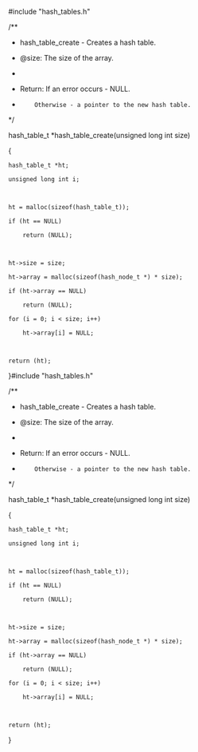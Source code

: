 #include "hash_tables.h"



/**

 * hash_table_create - Creates a hash table.

 * @size: The size of the array.

 *

 * Return: If an error occurs - NULL.

 *         Otherwise - a pointer to the new hash table.

 */

hash_table_t *hash_table_create(unsigned long int size)

{

	hash_table_t *ht;

	unsigned long int i;



	ht = malloc(sizeof(hash_table_t));

	if (ht == NULL)

		return (NULL);



	ht->size = size;

	ht->array = malloc(sizeof(hash_node_t *) * size);

	if (ht->array == NULL)

		return (NULL);

	for (i = 0; i < size; i++)

		ht->array[i] = NULL;



	return (ht);

}#include "hash_tables.h"



/**

 * hash_table_create - Creates a hash table.

 * @size: The size of the array.

 *

 * Return: If an error occurs - NULL.

 *         Otherwise - a pointer to the new hash table.

 */

hash_table_t *hash_table_create(unsigned long int size)

{

	hash_table_t *ht;

	unsigned long int i;



	ht = malloc(sizeof(hash_table_t));

	if (ht == NULL)

		return (NULL);



	ht->size = size;

	ht->array = malloc(sizeof(hash_node_t *) * size);

	if (ht->array == NULL)

		return (NULL);

	for (i = 0; i < size; i++)

		ht->array[i] = NULL;



	return (ht);

}